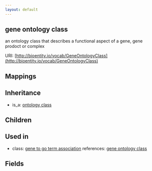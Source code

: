 ```yaml
---
layout: default
---
```


## gene ontology class


an ontology class that describes a functional aspect of a gene, gene prodoct or complex

URI: [http://bioentity.io/vocab/GeneOntologyClass](http://bioentity.io/vocab/GeneOntologyClass)
## Mappings


## Inheritance

 *  is_a: [ontology class](OntologyClass.html)

## Children


## Used in

 *  class: [gene to go term association](GeneToGoTermAssociation.html) references: [gene ontology class](GeneOntologyClass.html)

## Fields

